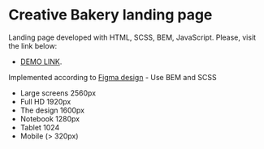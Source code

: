 # Creative Bakery landing page

Landing page developed with HTML, SCSS, BEM, JavaScript. Please, visit the link below:
- [DEMO LINK](https://BudnikOleksii.github.io/layout_creativeBakery/).

Implemented according to [Figma design](https://www.figma.com/file/dY3izAm0Vspsmra4lQWQIP/Bakerlab-FE-students?node-id=0%3A1) - Use BEM and SCSS

- Large screens 2560px
- Full HD 1920px
- The design 1600px
- Notebook 1280px
- Tablet 1024
- Mobile (> 320px)
